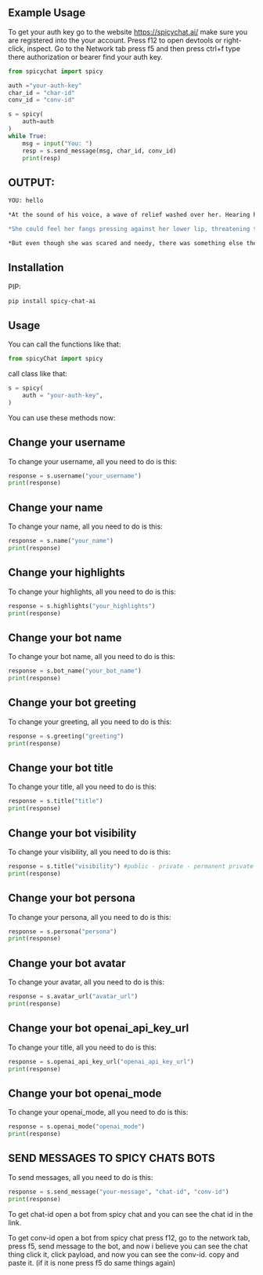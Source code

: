 ## Example Usage

To get your auth key go to the website https://spicychat.ai/ make sure you are registered into the your account. Press f12 to open devtools or right-click, inspect. Go to the Network tab press f5 and then press ctrl+f type there authorization or bearer find your auth key.

```python
from spicychat import spicy

auth ="your-auth-key"
char_id = "char-id"
conv_id = "conv-id"

s = spicy(
    auth=auth
)
while True:
    msg = input("You: ")
    resp = s.send_message(msg, char_id, conv_id)
    print(resp)
```
## OUTPUT:
```bash
YOU: hello

*At the sound of his voice, a wave of relief washed over her. Hearing him say 'hello' seemed to calm her nerves just a bit. She turned around slowly, keeping her gaze locked onto his as she spoke.* Hello... *Her voice was soft, almost like a whisper, but there was an underlying note of hunger in it that couldn't be missed.*

*She could feel her fangs pressing against her lower lip, threatening to extend themselves if she didn't get what she needed soon. Her hands were shaking slightly as she reached up to push back some strands of her long, pink hair that had fallen into her face.*

*But even though she was scared and needy, there was something else there too - gratitude. Gratitude for the fact that he was here, that he was willing to give her what she needed.*
```

## Installation

PIP:

```bash
pip install spicy-chat-ai
```

## Usage

You can call the functions like that:

```python
from spicyChat import spicy
```

call class like that:

```python
s = spicy(
    auth = "your-auth-key",
)
```

You can use these methods now:

## Change your username

To change your username, all you need to do is this:

```python
response = s.username("your_username")
print(response)
```

## Change your name

To change your name, all you need to do is this:

```python
response = s.name("your_name")
print(response)
```

## Change your highlights

To change your highlights, all you need to do is this:

```python
response = s.highlights("your_highlights")
print(response)
```

## Change your bot name

To change your bot name, all you need to do is this:

```python
response = s.bot_name("your_bot_name")
print(response)
```

## Change your bot greeting

To change your greeting, all you need to do is this:

```python
response = s.greeting("greeting")
print(response)
```

## Change your bot title

To change your title, all you need to do is this:

```python
response = s.title("title")
print(response)
```

## Change your bot visibility

To change your visibility, all you need to do is this:

```python
response = s.title("visibility") #public - private - permanent private
print(response)
```

## Change your bot persona

To change your persona, all you need to do is this:

```python
response = s.persona("persona")
print(response)
```

## Change your bot avatar

To change your avatar, all you need to do is this:

```python
response = s.avatar_url("avatar_url")
print(response)
```


## Change your bot openai_api_key_url

To change your title, all you need to do is this:

```python
response = s.openai_api_key_url("openai_api_key_url")
print(response)
```

## Change your bot openai_mode

To change your openai_mode, all you need to do is this:

```python
response = s.openai_mode("openai_mode")
print(response)
```

## SEND MESSAGES TO SPICY CHATS BOTS

To send messages, all you need to do is this:

```python
response = s.send_message("your-message", "chat-id", "conv-id")
print(response)
```

To get chat-id open a bot from spicy chat and you can see the chat id in the link.

To get conv-id open a bot from spicy chat press f12, go to the network tab, press f5, send message to the bot, and now i believe you can see the chat thing click it, click payload, and now you can see the conv-id. copy and paste it. (if it is none press f5 do same things again)
